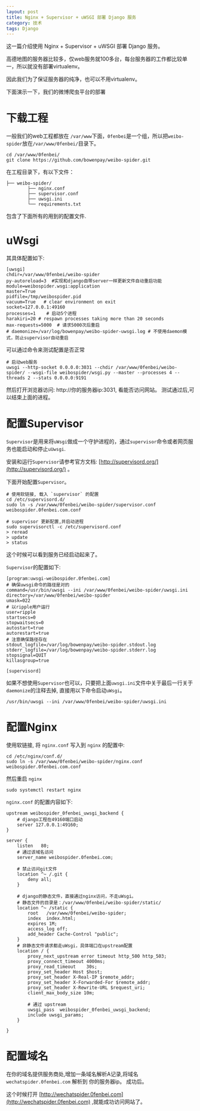 ```yaml
---
layout: post
title: Nginx + Supervisor + uWSGI 部署 Django 服务
category: 技术
tags: Django
---
```

这一篇介绍使用 Nginx + Supervisor + uWSGI 部署 Django 服务。 

高德地图的服务器比较多，仅web服务就100多台，每台服务器的工作都比较单一，所以就没有部署virtualenv。

因此我们为了保证服务器的纯净，也可以不用virtualenv。

下面演示一下，我们的微博爬虫平台的部署

# 下载工程
一般我们的web工程都放在 `/var/www`下面，`0fenbei`是一个组，所以把`weibo-spider`放在`/var/www/0fenbei/`目录下。 

	cd /var/www/0fenbei/
	git clone https://github.com/bowenpay/weibo-spider.git

在工程目录下，有以下文件：

    ├── weibo-spider/
            ├── nginx.conf
            ├── supervisor.conf
            ├── uwsgi.ini
            └── requirements.txt

包含了下面所有的用到的配置文件.


# uWsgi

其具体配置如下:

    [uwsgi]
    chdir=/var/www/0fenbei/weibo-spider
    py-autoreload=3  #实现和django自带server一样更新文件自动重启功能
    module=weibospider.wsgi:application
    master=True
    pidfile=/tmp/weibospider.pid
    vacuum=True   # clear environment on exit
    socket=127.0.0.1:49160
    processes=1    # 启动5个进程
    harakiri=20 # respawn processes taking more than 20 seconds
    max-requests=5000  # 请求5000次后重启
    # daemonize=/var/log/bowenpay/weibo-spider-uwsgi.log # 不使用daemon模式，防止supervisor自动重启

可以通过命令来测试配置是否正常

    # 启动web服务
    uwsgi --http-socket 0.0.0.0:3031 --chdir /var/www/0fenbei/weibo-spider/ --wsgi-file weibospider/wsgi.py --master --processes 4 --threads 2 --stats 0.0.0.0:9191

然后打开浏览器访问: http://你的服务器ip:3031, 看能否访问网站。 测试通过后,可以结束上面的进程。


# 配置Supervisor
`Supervisor`是用来将`uWsgi`做成一个守护进程的，通过`supervisor`命令或者网页服务也能启动和停止`uUwsgi`.

安装和运行`Supervisor`请参考官方文档: [http://supervisord.org/](http://supervisord.org/) 。

下面开始配置`Supervisor`。

    # 使用软链接, 载入 `supervisor` 的配置
    cd /etc/supervisord.d/
    sudo ln -s /var/www/0fenbei/weibo-spider/supervisor.conf weibospider.0fenbei.com.conf 
    
    # supervisor 更新配置,并启动进程
    sudo supervisorctl -c /etc/supervisord.conf
    > reread
    > update
    > status

这个时候可以看到服务已经启动起来了。

`Supervisor`的配置如下:
    
    [program:uwsgi-weibospider.0fenbei.com]
    # 确保uwsgi命令的路径是对的
    command=/usr/bin/uwsgi --ini /var/www/0fenbei/weibo-spider/uwsgi.ini
    directory=/var/www/0fenbei/weibo-spider
    umask=022
    # 以ripple用户运行
    user=ripple
    startsecs=0
    stopwaitsecs=0
    autostart=true
    autorestart=true
    # 注意确保路径存在
    stdout_logfile=/var/log/bowenpay/weibo-spider.stdout.log
    stderr_logfile=/var/log/bowenpay/weibo-spider.stderr.log
    stopsignal=QUIT
    killasgroup=true
    
    [supervisord]

如果不想使用`Supervisor`也可以，只要把上面`uwsgi.ini`文件中关于最后一行关于`daemonize`的注释去掉, 直接用以下命令启动`uWsgi`。

    /usr/bin/uwsgi --ini /var/www/0fenbei/weibo-spider/uwsgi.ini


# 配置Nginx
使用软链接, 将 `nginx.conf` 写入到 `nginx` 的配置中:

    cd /etc/nginx/conf.d/
    sudo ln -s /var/www/0fenbei/weibo-spider/nginx.conf weibospider.0fenbei.com.conf


然后重启 `nginx`

    sudo systemctl restart nginx

`nginx.conf` 的配置内容如下:

    upstream weibospider_0fenbei_uwsgi_backend {
    	# django工程在49160端口启动
        server 127.0.0.1:49160;
    }
    
    server {
        listen   80;
        # 通过该域名访问
        server_name weibospider.0fenbei.com;
    
    	# 禁止访问git文件
        location ^~ /.git {
            deny all;
        }
    	
    	# django的静态文件，直接通过nginx访问，不走uWsgi。 
    	# 静态文件的目录是：/var/www/0fenbei/weibo-spider/static/
        location ^~ /static {
            root   /var/www/0fenbei/weibo-spider; 
            index  index.html;
            expires 1M;
            access_log off;
            add_header Cache-Control "public";
        }
    	# 非静态文件请求都走uWsgi，具体端口在upstream配置
        location / {
            proxy_next_upstream error timeout http_500 http_503;
            proxy_connect_timeout 4000ms;
            proxy_read_timeout    30s;
            proxy_set_header Host $host;
            proxy_set_header X-Real-IP $remote_addr;
            proxy_set_header X-Forwarded-For $remote_addr;
            proxy_set_header X-Rewrite-URL $request_uri;
            client_max_body_size 10m;
    
    		# 通过 upstream 
            uwsgi_pass  weibospider_0fenbei_uwsgi_backend;
            include uwsgi_params;
        }
    
    }
 
# 配置域名
 在你的域名提供服务商处,增加一条域名解析A记录,将域名 `wechatspider.0fenbei.com` 解析到 你的服务器ip。
 成功后。
 
 这个时候打开 [http://wechatspider.0fenbei.com](http://wechatspider.0fenbei.com) ,就能成功访问网站了。
 
 